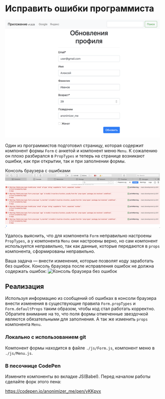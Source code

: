 Исправить ошибки программиста
===

![Скриншот страницы](./res/images/application.png)

Один из программистов подготовил страницу, которая содержит компонент формы `Form` с анкетой и компонент меню `Menu`. К сожалению он плохо разбирался в `PropTypes` и теперь на странице возникают ошибки, как при открытии, так и при заполнении формы.

Консоль браузера с ошибками 
![Консоль браузера с ошибками](./res/images/console-with-errors.png)

Удалось выяснить, что для компонента `Form` неправильно настроены `PropTypes`, а у компонента `Menu` они настроены верно, но сам компонент используется неправильно, так как данные, которые передаются в `props` компонента, сформированы неправильно.

Ваша задача — внести изменения, которые позволят коду заработать без ошибок. Консоль браузера после исправления ошибок не должна содержать ошибок:
![Консоль браузера без ошибок](./res/img/console-without-errors.png)

## Реализация

Используя информацию из сообщений об ошибках в консоли браузера внести изменения в существующие правила `Form.propTypes` и `Form.defaultProps` таким образом, чтобы код стал работать корректно. Обратите внимание на то, что поля формы отмеченные звездочкой являются обязательными для заполнения. А так же изменить `props` компонента `Menu`.

### Локально с использованием git

Компонент формы находится в файле `./js/Form.js`, компонент меню в `./js/Menu.js`.

### В песочнице CodePen

Измените компоненты во вкладке JS(Babel). Перед началом работы сделайте форк этого пена:

https://codepen.io/anonimizer_me/pen/yKKpvx
